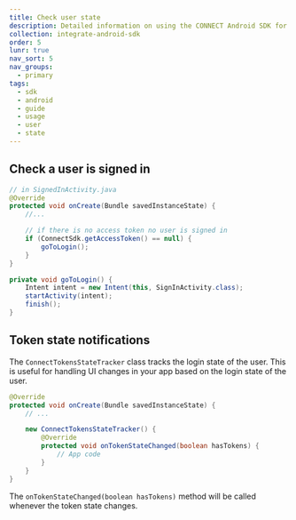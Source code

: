 ```yaml
---
title: Check user state
description: Detailed information on using the CONNECT Android SDK for integration.
collection: integrate-android-sdk
order: 5
lunr: true
nav_sort: 5
nav_groups:
  - primary
tags:
  - sdk
  - android
  - guide
  - usage
  - user
  - state
---
```



## Check a user is signed in

```java
// in SignedInActivity.java
@Override
protected void onCreate(Bundle savedInstanceState) {
    //...

    // if there is no access token no user is signed in
    if (ConnectSdk.getAccessToken() == null) {
        goToLogin();
    }
}

private void goToLogin() {
    Intent intent = new Intent(this, SignInActivity.class);
    startActivity(intent);
    finish();
}

```


## Token state notifications

The `ConnectTokensStateTracker` class tracks the login state of the user. This is useful for handling UI changes in your app based on the login state of the user.

```java
@Override
protected void onCreate(Bundle savedInstanceState) {
    // ...

    new ConnectTokensStateTracker() {
        @Override
        protected void onTokenStateChanged(boolean hasTokens) {
            // App code
        }
	}
}
```

The `onTokenStateChanged(boolean hasTokens)` method will be called whenever the token state changes.

